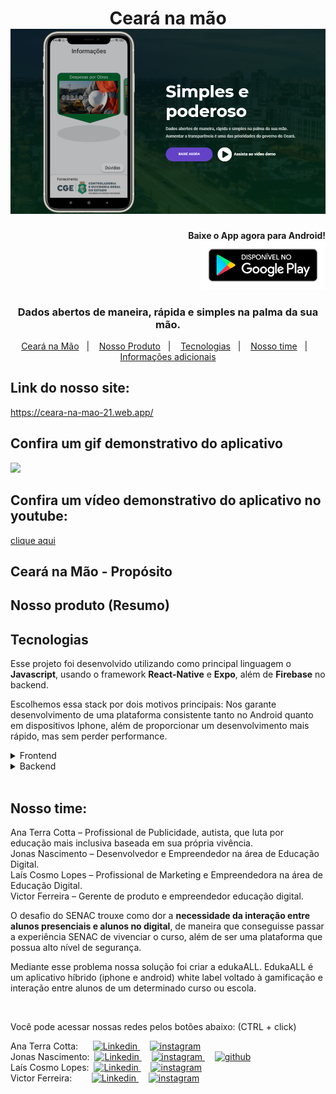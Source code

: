 
<h1 align="center">
    Ceará na mão
    <br>
    <img alt="Ceará Na mão" src="fotos_do_projeto/ceara-na-mao.png"/>
</h1>

<h4 align="right">
        Baixe o App agora para Android!
    <div>
        <a href="https://expo.io/artifacts/945a1b28-74a5-49e7-b0a1-ea1401093f38">
        <img alt="download app" src="fotos_do_projeto/google-play.png" width=200>
        </a>
    <div>
</h4>

<h3 align="center">
    Dados abertos de maneira, rápida e simples na palma da sua mão.
</h3>


<p align="center">
  <a href="#Ceará-na-Mão---Propósito">Ceará na Mão</a>&nbsp;&nbsp;&nbsp;|&nbsp;&nbsp;&nbsp;
  <a href="#nosso-produto-resumo">Nosso Produto</a>&nbsp;&nbsp;&nbsp;|&nbsp;&nbsp;&nbsp;
  <a href="#tecnologias">Tecnologias</a>&nbsp;&nbsp;&nbsp;|&nbsp;&nbsp;&nbsp;
  <a href="#Nosso-time">Nosso time</a>&nbsp;&nbsp;&nbsp;|&nbsp;&nbsp;&nbsp;
  <a href="#informações-adicionais">Informações adicionais</a>
</p>



## Link do nosso site:

https://ceara-na-mao-21.web.app/


## Confira um gif demonstrativo do aplicativo
![](fotos_do_projeto/app_ceara.png)


## Confira um vídeo demonstrativo do aplicativo no youtube:

<a href="https://www.youtube.com/watch?v=257sCZVvk30&ab_channel=W8Jonas">clique aqui</a>



## Ceará na Mão - Propósito



## Nosso produto (Resumo)


## Tecnologias

Esse projeto foi desenvolvido utilizando como principal linguagem o **Javascript**, usando o framework **React-Native** e **Expo**, além de **Firebase** no backend.

Escolhemos essa stack por dois motivos principais: Nos garante desenvolvimento de uma plataforma consistente tanto no Android quanto em dispositivos Iphone, além de proporcionar um desenvolvimento mais rápido, mas sem perder performance.

<details>
  <summary>Frontend</summary>
  
 - Javascript
 - Firebase
 - Lottie animations
 - React Navigation
 - react native dotenv
 - expo linear gradient
 - expo font

</details>

<details>
  <summary>Backend</summary>

 - Javascript
 - Firebase
 - Firestore database


</details>

<br/>


## Nosso time:

Ana Terra Cotta – Profissional de Publicidade, autista, que luta por educação mais inclusiva baseada em sua própria vivência. <br/>
Jonas Nascimento – Desenvolvedor e Empreendedor na área de Educação Digital. <br/>
Laís Cosmo Lopes – Profissional de Marketing e Empreendedora na área de Educação Digital. <br/>
Victor Ferreira – Gerente de produto e empreendedor educação digital. 

O desafio do SENAC trouxe como dor a **necessidade da interação entre alunos presenciais e alunos no digital**, de maneira que conseguisse passar a experiência SENAC de vivenciar o curso, além de ser uma plataforma que possua alto nível de segurança. 

Mediante esse problema nossa solução foi criar a edukaALL. EdukaALL é um aplicativo híbrido (iphone e android) white label voltado à gamificação e interação entre alunos de um determinado curso ou escola.

<br/>


Você pode acessar nossas redes pelos botões abaixo: (CTRL + click)

<div>
Ana Terra Cotta: &nbsp;&nbsp;&nbsp;&nbsp;
<a href="https://www.linkedin.com/in/aprmtc/">
<img src="https://img.shields.io/badge/-LinkedIn-blue?style=flat-square&logo=Linkedin&logoColor=white&link=https://www.linkedin.com/in/aprmtc/" alt="Linkedin" />
</a>&nbsp;&nbsp;&nbsp;
<a href="https://www.instagram.com/anaaocontrari0/">
<img src="https://img.shields.io/badge/Instagram-E4405F?style=for-the-badge&logo=instagram&logoColor=white" alt="instagram" />
</a>
</div>

<div>
Jonas Nascimento:&nbsp;
<a href="https://www.linkedin.com/in/jonas-henrique-97ab68180/">
<img src="https://img.shields.io/badge/-LinkedIn-blue?style=flat-square&logo=Linkedin&logoColor=white&link=https://www.linkedin.com/in/jonas-henrique-97ab68180/" alt="Linkedin" />
</a>&nbsp;&nbsp;&nbsp;
<a href="https://www.instagram.com/jonas_henrw8">
<img src="https://img.shields.io/badge/Instagram-E4405F?style=for-the-badge&logo=instagram&logoColor=white" alt="instagram" />
</a>&nbsp;&nbsp;&nbsp;
<a href="https://github.com/W8jonas">
<img src="https://img.shields.io/badge/GitHub-100000?style=for-the-badge&logo=github&logoColor=white" alt="github" />
</a>
</div>

<div>
Laís Cosmo Lopes:&nbsp;
<a href="https://www.linkedin.com/in/laiscosmolopes/">
<img src="https://img.shields.io/badge/-LinkedIn-blue?style=flat-square&logo=Linkedin&logoColor=white&link=https://www.linkedin.com/in/laiscosmolopes/" alt="Linkedin" />
</a>&nbsp;&nbsp;&nbsp;
<a href="https://www.instagram.com/lalitalopes/">
<img src="https://img.shields.io/badge/Instagram-E4405F?style=for-the-badge&logo=instagram&logoColor=white" alt="instagram" />
</a>
</div>

<div>
Victor Ferreira:&nbsp;&nbsp;&nbsp;&nbsp;&nbsp;&nbsp;&nbsp;
<a href="https://www.linkedin.com/in/victor-hugo-5a9415151/">
<img src="https://img.shields.io/badge/-LinkedIn-blue?style=flat-square&logo=Linkedin&logoColor=white&link=https://www.linkedin.com/in/victor-hugo-5a9415151/" alt="Linkedin" />
</a>&nbsp;&nbsp;&nbsp;
<a href="https://www.instagram.com/victorhugoo.of/">
<img src="https://img.shields.io/badge/Instagram-E4405F?style=for-the-badge&logo=instagram&logoColor=white" alt="instagram" />
</a>
</div>

